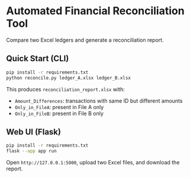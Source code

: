# Automated Financial Reconciliation Tool

Compare two Excel ledgers and generate a reconciliation report.

## Quick Start (CLI)
```bash
pip install -r requirements.txt
python reconcile.py ledger_A.xlsx ledger_B.xlsx
```

This produces `reconciliation_report.xlsx` with:
- `Amount_Differences`: transactions with same ID but different amounts
- `Only_in_FileA`: present in File A only
- `Only_in_FileB`: present in File B only

## Web UI (Flask)
```bash
pip install -r requirements.txt
flask --app app run
```
Open `http://127.0.0.1:5000`, upload two Excel files, and download the report.
